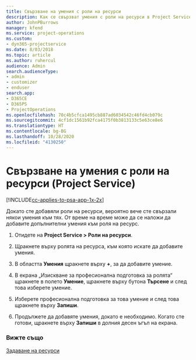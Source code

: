 ```yaml
---
title: Свързване на умения с роли на ресурси
description: Как се свързват умения с роли на ресурси в Project Service
author: JohnPBurrows
manager: kfend
ms.service: project-operations
ms.custom:
- dyn365-projectservice
ms.date: 8/03/2018
ms.topic: article
ms.author: ruhercul
audience: Admin
search.audienceType:
- admin
- customizer
- enduser
search.app:
- D365CE
- D365PS
- ProjectOperations
ms.openlocfilehash: 70c4b5cfca1495cb887ad6034542c46fd4cb079c
ms.sourcegitcommit: 4cf1dc1561b92fca4175f0b3813133c5e63ce8e6
ms.translationtype: HT
ms.contentlocale: bg-BG
ms.lasthandoff: 10/28/2020
ms.locfileid: "4130250"
---
```

# <a name="associate-skills-with-resource-roles-project-service"></a>Свързване на умения с роли на ресурси (Project Service)

[!INCLUDE[cc-applies-to-psa-app-1x-2x](../includes/cc-applies-to-psa-app-1x-2x.md)]

Докато сте добавяли роли на ресурси, вероятно вече сте свързали някои умения към тях. От време на време може да се наложи да добавите допълнителни умения към роля на ресурс.  
  
1.  Отидете на **Project Service > Роли на ресурси**.  
  
2.  Щракнете върху ролята на ресурса, към която искате да добавите умения.  
  
3.  В областта **Умения** щракнете върху **+**, за да добавите умение.  
  
4.  В екрана „Изискване за професионална подготовка за ролята“ щракнете в полето **Умение**, щракнете върху бутона **Търсене** и след това изберете умение.  
  
5.  Изберете професионална подготовка за това умение и след това щракнете върху **Запиши**.  
  
6.  Продължете да добавяте умения, докато е необходимо. Когато сте готови, щракнете върху **Запиши** в долния десен ъгъл на екрана.  
  
### <a name="see-also"></a>Вижте също  
 [Задаване на ресурси](../psa/set-up-resources.md)
